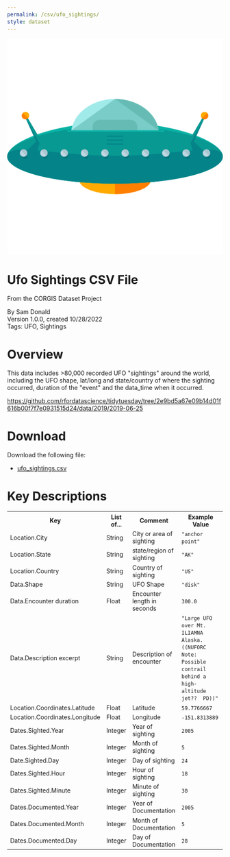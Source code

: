 ```yaml
---
permalink: /csv/ufo_sightings/
style: dataset
---
```


<img class="img-thumbnail float-right"
     src="/images/datasets/ufo-sightings-icon.png"
     alt="ufo sightings icon"
     role="presentation">

# Ufo Sightings CSV File

<p class='lead'>From the CORGIS Dataset Project</p>

<span class='text-muted'>By Sam Donald</span><br>
<span class='text-muted'>Version 1.0.0, created 10/28/2022</span><br>
<span class='text-muted'>Tags: UFO, Sightings</span>

# Overview

This data includes >80,000 recorded UFO "sightings" around the world, including the UFO shape, lat/long and state/country of where the sighting occurred, duration of the "event" and the data_time when it occurred.


<https://github.com/rfordatascience/tidytuesday/tree/2e9bd5a67e09b14d01f616b00f7f7e0931515d24/data/2019/2019-06-25>




# Download

Download the following file:

* <a href='../../datasets/csv/ufo_sightings/ufo_sightings.csv' download>ufo_sightings.csv <span class="fas fa-download"></span></a>

# Key Descriptions
    
<table class='table table-condensed table-striped table-bordered table-hover'>
<tr>
    <th class=''>Key</th>
    <th class=''>List of...</th>
    <th class=''>Comment</th>
    <th class=''>Example Value</th>
</tr>

<tr>
    <td>Location.City</td>
    <td>String</td> 
    <td>City or area of sighting</td>
    <td><code>"anchor point"</code></td>
</tr>

<tr>
    <td>Location.State</td>
    <td>String</td> 
    <td>state/region of sighting</td>
    <td><code>"AK"</code></td>
</tr>

<tr>
    <td>Location.Country</td>
    <td>String</td> 
    <td>Country of sighting</td>
    <td><code>"US"</code></td>
</tr>

<tr>
    <td>Data.Shape</td>
    <td>String</td> 
    <td>UFO Shape</td>
    <td><code>"disk"</code></td>
</tr>

<tr>
    <td>Data.Encounter duration</td>
    <td>Float</td> 
    <td>Encounter length in seconds</td>
    <td><code>300.0</code></td>
</tr>

<tr>
    <td>Data.Description excerpt</td>
    <td>String</td> 
    <td>Description of encounter</td>
    <td><code>"Large UFO over Mt. ILIAMNA Alaska.  ((NUFORC Note:  Possible contrail behind a high-altitude jet??  PD))"</code></td>
</tr>

<tr>
    <td>Location.Coordinates.Latitude </td>
    <td>Float</td> 
    <td>Latitude</td>
    <td><code>59.7766667</code></td>
</tr>

<tr>
    <td>Location.Coordinates.Longitude </td>
    <td>Float</td> 
    <td>Longitude</td>
    <td><code>-151.8313889</code></td>
</tr>

<tr>
    <td>Dates.Sighted.Year</td>
    <td>Integer</td> 
    <td>Year of sighting</td>
    <td><code>2005</code></td>
</tr>

<tr>
    <td>Dates.Sighted.Month</td>
    <td>Integer</td> 
    <td>Month of sighting</td>
    <td><code>5</code></td>
</tr>

<tr>
    <td>Date.Sighted.Day</td>
    <td>Integer</td> 
    <td>Day of sighting</td>
    <td><code>24</code></td>
</tr>

<tr>
    <td>Dates.Sighted.Hour</td>
    <td>Integer</td> 
    <td>Hour of sighting</td>
    <td><code>18</code></td>
</tr>

<tr>
    <td>Dates.Sighted.Minute</td>
    <td>Integer</td> 
    <td>Minute of sighting</td>
    <td><code>30</code></td>
</tr>

<tr>
    <td>Dates.Documented.Year</td>
    <td>Integer</td> 
    <td>Year of Documentation</td>
    <td><code>2005</code></td>
</tr>

<tr>
    <td>Dates.Documented.Month</td>
    <td>Integer</td> 
    <td>Month of Documentation</td>
    <td><code>5</code></td>
</tr>

<tr>
    <td>Dates.Documented.Day</td>
    <td>Integer</td> 
    <td>Day of Documentation</td>
    <td><code>28</code></td>
</tr>

</table>